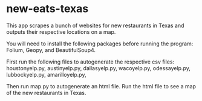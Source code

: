 # new-eats-texas
This app scrapes a bunch of websites for new restaurants in Texas and outputs their respective locations on a map.

You will need to install the following packages before running the program: Folium, Geopy, and BeautifulSoup4.

First run the following files to autogenerate the respective csv files: 
houstonyelp.py, 
austinyelp.py,
dallasyelp.py,
wacoyelp.py,
odessayelp.py,
lubbockyelp.py,
amarilloyelp.py,

Then run map.py to autogenerate an html file.
Run the html file to see a map of the new restaurants in Texas.
